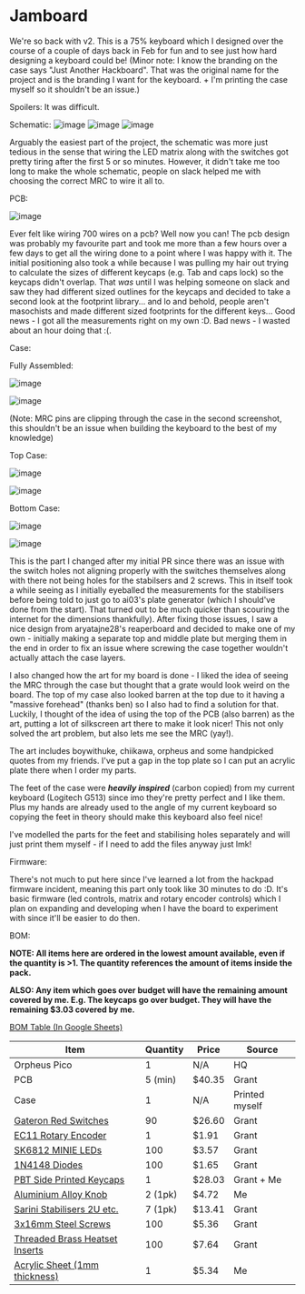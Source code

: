# Jamboard

We're so back with v2.
This is a 75% keyboard which I designed over the course of a couple of days back in Feb for fun and to see just how hard designing a keyboard could be!
(Minor note: I know the branding on the case says "Just Another Hackboard". That was the original name for the project and is the branding I want for the keyboard. + I'm printing the case myself so it shouldn't be an issue.)

Spoilers: It was difficult.

Schematic:
![image](https://github.com/user-attachments/assets/e7a38927-3d77-436f-b328-701bc1124f09)
![image](https://github.com/user-attachments/assets/6f2aa29f-deaf-46ef-ac56-3ba0a11f4d1b)
![image](https://github.com/user-attachments/assets/6607ca3a-f9d2-424d-bef2-c37913acca1f)

Arguably the easiest part of the project, the schematic was more just tedious in the sense that wiring the LED matrix along with the switches got pretty tiring after the first 5 or so minutes.
However, it didn't take me too long to make the whole schematic, people on slack helped me with choosing the correct MRC to wire it all to.

PCB:

![image](https://github.com/user-attachments/assets/79c1f397-91e0-4369-9c15-ad88463334f2)

Ever felt like wiring 700 wires on a pcb? Well now you can!
The pcb design was probably my favourite part and took me more than a few hours over a few days to get all the wiring done to a point where I was happy with it.
The initial positioning also took a while because I was pulling my hair out trying to calculate the sizes of different keycaps (e.g. Tab and caps lock) so the keycaps didn't overlap.
That *was* until I was helping someone on slack and saw they had different sized outlines for the keycaps and decided to take a second look at the footprint library... and lo and behold, people aren't masochists and made different sized footprints for the different keys...
Good news - I got all the measurements right on my own :D.
Bad news - I wasted about an hour doing that :(.

Case:

Fully Assembled:

![image](https://github.com/user-attachments/assets/4ea43f57-9278-49d4-b2c0-d80f60a2ee00)

![image](https://github.com/user-attachments/assets/c912326d-1a4c-4c4a-937b-f37688a0bf6c)

(Note: MRC pins are clipping through the case in the second screenshot, this shouldn't be an issue when building the keyboard to the best of my knowledge)

Top Case:

![image](https://github.com/user-attachments/assets/c15ccecc-b048-4b0d-b3d6-72bb347be2b7)

![image](https://github.com/user-attachments/assets/7147ca92-0de1-4036-9acf-cbc7e33c0398)

Bottom Case:

![image](https://github.com/user-attachments/assets/411e294e-dc8e-4765-ad6c-d305704a2e55)

![image](https://github.com/user-attachments/assets/40052b47-057d-46b4-a31c-3b82b084adfb)

This is the part I changed after my initial PR since there was an issue with the switch holes not aligning properly with the switches themselves along with there not being holes for the stabilsers and 2 screws. This in itself took a while seeing as I initially eyeballed the measurements for the stabilisers before being told to just go to ai03's plate generator (which I should've done from the start). That turned out to be much quicker than scouring the internet for the dimensions thankfully).
After fixing those issues, I saw a nice design from aryatajne28's reaperboard and decided to make one of my own - initially making a separate top and middle plate but merging them in the end in order to fix an issue where screwing the case together wouldn't actually attach the case layers.

I also changed how the art for my board is done - I liked the idea of seeing the MRC through the case but thought that a grate would look weird on the board. The top of my case also looked barren at the top due to it having a "massive forehead" (thanks ben) so I also had to find a solution for that. Luckily, I thought of the idea of using the top of the PCB (also barren) as the art, putting a lot of silkscreen art there to make it look nicer! This not only solved the art problem, but also lets me see the MRC (yay!).

The art includes boywithuke, chiikawa, orpheus and some handpicked quotes from my friends. I've put a gap in the top plate so I can put an acrylic plate there when I order my parts.

The feet of the case were ***heavily inspired*** (carbon copied) from my current keyboard (Logitech G513) since imo they're pretty perfect and I like them. Plus my hands are already used to the angle of my current keyboard so copying the feet in theory should make this keyboard also feel nice!

I've modelled the parts for the feet and stabilising holes separately and will just print them myself - if I need to add the files anyway just lmk!

Firmware:

There's not much to put here since I've learned a lot from the hackpad firmware incident, meaning this part only took like 30 minutes to do :D.
It's basic firmware (led controls, matrix and rotary encoder controls) which I plan on expanding and developing when I have the board to experiment with since it'll be easier to do then.

BOM:

**NOTE: All items here are ordered in the lowest amount available, even if the quantity is >1. The quantity references the amount of items inside the pack.**

**ALSO: Any item which goes over budget will have the remaining amount covered by me. E.g. The keycaps go over budget. They will have the remaining $3.03 covered by me.**

[BOM Table (In Google Sheets)](https://docs.google.com/spreadsheets/d/10ayODNDgifRF8TIKmW62j9T8PxfnleCE7DduQY3qoK8/edit?gid=501465466#gid=501465466)

| Item | Quantity | Price | Source |
|------|----------|-------|-------|
| Orpheus Pico | 1 | N/A | HQ |
| PCB | 5 (min) | $40.35 | Grant |
| Case | 1 | N/A | Printed myself |
| [Gateron Red Switches](https://www.aliexpress.com/item/1005005550328893.html) | 90 | $26.60 | Grant |
| [EC11 Rotary Encoder](https://www.aliexpress.com/item/1005005983159472.html) | 1 | $1.91 | Grant |
| [SK6812 MINIE LEDs](https://www.aliexpress.com/item/1005007863635868.html) | 100 | $3.57 | Grant |
| [1N4148 Diodes](https://www.aliexpress.com/item/4000142272546.html) | 100 | $1.65 | Grant |
| [PBT Side Printed Keycaps](https://www.amazon.co.uk/PBT-Keycaps-Minimalist-Mechanical-Keyboards/dp/B0BZCFFB94) | 1 | $28.03 | Grant + Me |
| [Aluminium Alloy Knob](https://www.aliexpress.com/item/1005008054145777.html) | 2 (1pk) | $4.72 | Me |
| [Sarini Stabilisers 2U etc.](https://www.amazon.co.uk/Sarini-Stabilizers-Stabilizer-Replacement-Accessories/dp/B0D6VF4SQB/) | 7 (1pk) | $13.41 | Grant |
| [3x16mm Steel Screws](https://www.amazon.co.uk/16mm-Small-Steel-Countersunk-Screws/dp/B083M983XD) | 100 | $5.36 | Grant |
| [Threaded Brass Heatset Inserts](https://www.amazon.co.uk/Threaded-Inserts-Printing-Knurled-Automotive/dp/B0BVMK6DTK) | 100 | $7.64 | Grant |
| [Acrylic Sheet (1mm thickness)](https://www.simplyplastics.com/catalog/sheet/cast-acrylic-sheet/clear-cast-acrylic-sheet/c-24/c-83/p-203) | 1 | $5.34 | Me |

